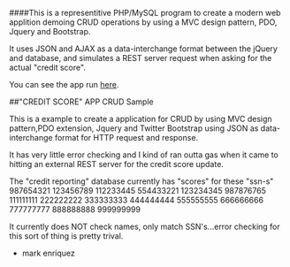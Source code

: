 ####This is a representitive PHP/MySQL program to create a modern web applition demoing CRUD operations by using a MVC design pattern, PDO, Jquery and Bootstrap.

It uses JSON and AJAX as a data-interchange format between the jQuery and database, and simulates a REST server request when asking for the actual "credit score".

You can see the app run <a href="http://markenriquez.tekcities.com/credapp">here</a>.


##"CREDIT SCORE" APP CRUD Sample

This is a example to create a application for CRUD by using MVC design pattern,PDO extension, Jquery and Twitter Bootstrap using JSON as data-interchange format for HTTP request and response.

It has very little error checking and I kind of ran outta gas when it came to hitting an external REST server for the credit score update.

The "credit reporting" database currently has "scores" for these "ssn-s"
987654321
123456789
112233445
554433221
123234345
987876765
111111111
222222222
333333333
444444444
555555555
666666666
777777777
888888888
999999999

It currently does NOT check names, only match SSN's...error checking for this sort of thing is pretty trival.

- mark enriquez
